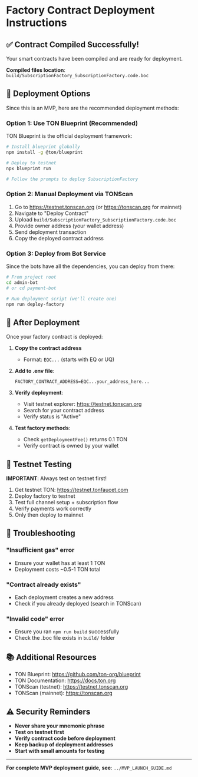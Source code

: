 # Factory Contract Deployment Instructions

## ✅ Contract Compiled Successfully!

Your smart contracts have been compiled and are ready for deployment.

**Compiled files location**: `build/SubscriptionFactory_SubscriptionFactory.code.boc`

## 🚀 Deployment Options

Since this is an MVP, here are the recommended deployment methods:

### Option 1: Use TON Blueprint (Recommended)

TON Blueprint is the official deployment framework:

```bash
# Install blueprint globally
npm install -g @ton/blueprint

# Deploy to testnet
npx blueprint run

# Follow the prompts to deploy SubscriptionFactory
```

### Option 2: Manual Deployment via TONScan

1. Go to https://testnet.tonscan.org (or https://tonscan.org for mainnet)
2. Navigate to "Deploy Contract"
3. Upload `build/SubscriptionFactory_SubscriptionFactory.code.boc`
4. Provide owner address (your wallet address)
5. Send deployment transaction
6. Copy the deployed contract address

### Option 3: Deploy from Bot Service

Since the bots have all the dependencies, you can deploy from there:

```bash
# From project root
cd admin-bot
# or cd payment-bot

# Run deployment script (we'll create one)
npm run deploy-factory
```

## 📝 After Deployment

Once your factory contract is deployed:

1. **Copy the contract address**
   - Format: `EQC...` (starts with EQ or UQ)

2. **Add to .env file**:
   ```env
   FACTORY_CONTRACT_ADDRESS=EQC...your_address_here...
   ```

3. **Verify deployment**:
   - Visit testnet explorer: https://testnet.tonscan.org
   - Search for your contract address
   - Verify status is "Active"

4. **Test factory methods**:
   - Check `getDeploymentFee()` returns 0.1 TON
   - Verify contract is owned by your wallet

## 🧪 Testnet Testing

**IMPORTANT**: Always test on testnet first!

1. Get testnet TON: https://testnet.tonfaucet.com
2. Deploy factory to testnet
3. Test full channel setup + subscription flow
4. Verify payments work correctly
5. Only then deploy to mainnet

## 🔧 Troubleshooting

### "Insufficient gas" error
- Ensure your wallet has at least 1 TON
- Deployment costs ~0.5-1 TON total

### "Contract already exists"
- Each deployment creates a new address
- Check if you already deployed (search in TONScan)

### "Invalid code" error
- Ensure you ran `npm run build` successfully
- Check the .boc file exists in `build/` folder

## 📚 Additional Resources

- TON Blueprint: https://github.com/ton-org/blueprint
- TON Documentation: https://docs.ton.org
- TONScan (testnet): https://testnet.tonscan.org
- TONScan (mainnet): https://tonscan.org

## ⚠️ Security Reminders

- **Never share your mnemonic phrase**
- **Test on testnet first**
- **Verify contract code before deployment**
- **Keep backup of deployment addresses**
- **Start with small amounts for testing**

---

**For complete MVP deployment guide, see**: `../MVP_LAUNCH_GUIDE.md`

